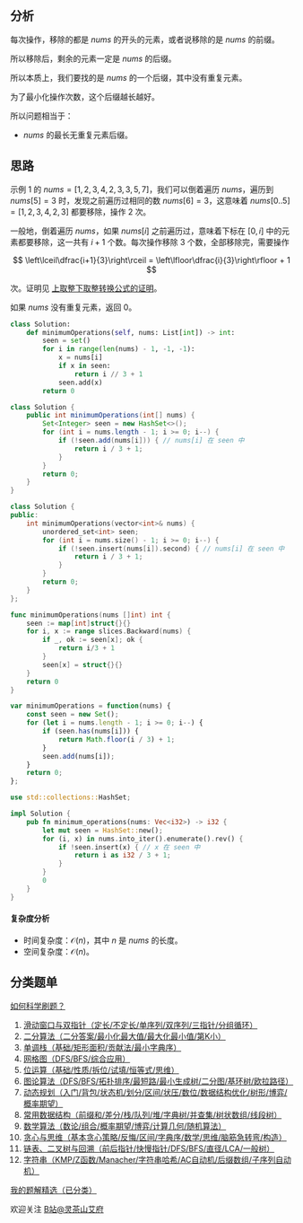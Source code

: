 ## 分析

每次操作，移除的都是 $\textit{nums}$ 的开头的元素，或者说移除的是 $\textit{nums}$ 的前缀。

所以移除后，剩余的元素一定是 $\textit{nums}$ 的后缀。

所以本质上，我们要找的是 $\textit{nums}$ 的一个后缀，其中没有重复元素。

为了最小化操作次数，这个后缀越长越好。

所以问题相当于：

- $\textit{nums}$ 的最长无重复元素后缀。

## 思路

示例 1 的 $\textit{nums} = [1,2,3,4,2,3,3,5,7]$，我们可以倒着遍历 $\textit{nums}$，遍历到 $\textit{nums}[5]=3$ 时，发现之前遍历过相同的数 $\textit{nums}[6]=3$，这意味着 $\textit{nums}[0..5]=[1,2,3,4,2,3]$ 都要移除，操作 $2$ 次。

一般地，倒着遍历 $\textit{nums}$，如果 $\textit{nums}[i]$ 之前遍历过，意味着下标在 $[0,i]$ 中的元素都要移除，这一共有 $i+1$ 个数。每次操作移除 $3$ 个数，全部移除完，需要操作

$$
\left\lceil\dfrac{i+1}{3}\right\rceil = \left\lfloor\dfrac{i}{3}\right\rfloor + 1
$$

次。证明见 [上取整下取整转换公式的证明](https://zhuanlan.zhihu.com/p/1890356682149838951)。

如果 $\textit{nums}$ 没有重复元素，返回 $0$。

```py [sol-Python3]
class Solution:
    def minimumOperations(self, nums: List[int]) -> int:
        seen = set()
        for i in range(len(nums) - 1, -1, -1):
            x = nums[i]
            if x in seen:
                return i // 3 + 1
            seen.add(x)
        return 0
```

```java [sol-Java]
class Solution {
    public int minimumOperations(int[] nums) {
        Set<Integer> seen = new HashSet<>();
        for (int i = nums.length - 1; i >= 0; i--) {
            if (!seen.add(nums[i])) { // nums[i] 在 seen 中
                return i / 3 + 1;
            }
        }
        return 0;
    }
}
```

```cpp [sol-C++]
class Solution {
public:
    int minimumOperations(vector<int>& nums) {
        unordered_set<int> seen;
        for (int i = nums.size() - 1; i >= 0; i--) {
            if (!seen.insert(nums[i]).second) { // nums[i] 在 seen 中
                return i / 3 + 1;
            }
        }
        return 0;
    }
};
```

```go [sol-Go]
func minimumOperations(nums []int) int {
    seen := map[int]struct{}{}
    for i, x := range slices.Backward(nums) {
        if _, ok := seen[x]; ok {
            return i/3 + 1
        }
        seen[x] = struct{}{}
    }
    return 0
}
```

```js [sol-JavaScript]
var minimumOperations = function(nums) {
    const seen = new Set();
    for (let i = nums.length - 1; i >= 0; i--) {
        if (seen.has(nums[i])) {
            return Math.floor(i / 3) + 1;
        }
        seen.add(nums[i]);
    }
    return 0;
};
```

```rust [sol-Rust]
use std::collections::HashSet;

impl Solution {
    pub fn minimum_operations(nums: Vec<i32>) -> i32 {
        let mut seen = HashSet::new();
        for (i, x) in nums.into_iter().enumerate().rev() {
            if !seen.insert(x) { // x 在 seen 中
                return i as i32 / 3 + 1;
            }
        }
        0
    }
}
```

#### 复杂度分析

- 时间复杂度：$\mathcal{O}(n)$，其中 $n$ 是 $\textit{nums}$ 的长度。
- 空间复杂度：$\mathcal{O}(n)$。

## 分类题单

[如何科学刷题？](https://leetcode.cn/circle/discuss/RvFUtj/)

1. [滑动窗口与双指针（定长/不定长/单序列/双序列/三指针/分组循环）](https://leetcode.cn/circle/discuss/0viNMK/)
2. [二分算法（二分答案/最小化最大值/最大化最小值/第K小）](https://leetcode.cn/circle/discuss/SqopEo/)
3. [单调栈（基础/矩形面积/贡献法/最小字典序）](https://leetcode.cn/circle/discuss/9oZFK9/)
4. [网格图（DFS/BFS/综合应用）](https://leetcode.cn/circle/discuss/YiXPXW/)
5. [位运算（基础/性质/拆位/试填/恒等式/思维）](https://leetcode.cn/circle/discuss/dHn9Vk/)
6. [图论算法（DFS/BFS/拓扑排序/最短路/最小生成树/二分图/基环树/欧拉路径）](https://leetcode.cn/circle/discuss/01LUak/)
7. [动态规划（入门/背包/状态机/划分/区间/状压/数位/数据结构优化/树形/博弈/概率期望）](https://leetcode.cn/circle/discuss/tXLS3i/)
8. [常用数据结构（前缀和/差分/栈/队列/堆/字典树/并查集/树状数组/线段树）](https://leetcode.cn/circle/discuss/mOr1u6/)
9. [数学算法（数论/组合/概率期望/博弈/计算几何/随机算法）](https://leetcode.cn/circle/discuss/IYT3ss/)
10. [贪心与思维（基本贪心策略/反悔/区间/字典序/数学/思维/脑筋急转弯/构造）](https://leetcode.cn/circle/discuss/g6KTKL/)
11. [链表、二叉树与回溯（前后指针/快慢指针/DFS/BFS/直径/LCA/一般树）](https://leetcode.cn/circle/discuss/K0n2gO/)
12. [字符串（KMP/Z函数/Manacher/字符串哈希/AC自动机/后缀数组/子序列自动机）](https://leetcode.cn/circle/discuss/SJFwQI/)

[我的题解精选（已分类）](https://github.com/EndlessCheng/codeforces-go/blob/master/leetcode/SOLUTIONS.md)

欢迎关注 [B站@灵茶山艾府](https://space.bilibili.com/206214)
